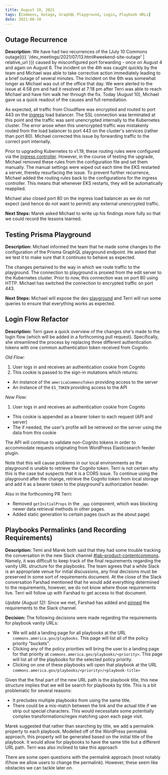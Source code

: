 ```yaml
---
title: August 10, 2021
tags: [Commons, Outage, GraphQL Playground, Login, Playbook URLs]
date: 2021-08-10
---
```


## Outage Recurrence

**Description:** We have had two recurrences of the [July 10 Commons outage]({{ '/dev_meetings/2021/07/13.html#weekend-site-outage' | relative_url }}) caused by misconfigured port forwarding - once on August 4 and again on August 6. The incident on the 4th was caught quickly by the team and Michael was able to take corrective action immediately leading to a brief outage of several minutes. The incident on the 6th was somewhat longer as Michael was out of the office that day. We were alerted to the issue at 4:58 pm and had it resolved at 7:18 pm after Terri was able to reach Michael and have him walk her through the fix. Today (August 10), Michael gave us a quick readout of the causes and full remediation.

As expected, all traffic from Cloudflare was encrypted and routed to port 443 on the [ingress](https://kubernetes.io/docs/concepts/services-networking/ingress/) load balancer. The SSL connection was terminated at this point and the traffic was sent unencrypted internally to the Kubernetes cluster. The error arose when this unencrypted traffic was mistakenly routed from the load balancer to port 443 on the cluster's services (rather than port 80). Michael corrected this issue by forwarding traffic to the correct port internally.

Prior to upgrading Kubernetes to v1.19, these routing rules were configured via the [ingress controller](https://kubernetes.io/docs/concepts/services-networking/ingress-controllers/). However, in the course of testing the upgrade, Michael removed these rules from the configuration file and set them manually. The manual settings were wiped out each time the EKS restarted a server, thereby resurfacing the issue. To prevent further recurrence, Michael added the routing rules back to the configurations for the ingress controller. This means that whenever EKS restarts, they will be automatically reapplied.

Michael also closed port 80 on the ingress load balancer as we do not expect (and hence do not want to permit) any external unencrypted traffic.

**Next Steps:** Marek asked Michael to write up his findings more fully so that we could record the lessons learned.

## Testing Prisma Playground

**Description:** Michael informed the team that he made some changes to the configuration of the Prisma GraphQL playground endpoint. He asked that we test it to make sure that it continues to behave as expected.

The changes pertained to the way in which we route traffic to the playground. The connection to playground is proxied from the edit server to the Kubernetes cluster. Prior to now, this connection was on port 80 using HTTP. Michael has switched the connection to encrypted traffic on port 443.

**Next Steps:** Michael will expose the dev [playground](https://prisma.dev.america.gov/) and Terri will run some queries to ensure that everything works as expected.

## Login Flow Refactor

**Description:** Terri gave a quick overview of the changes she's made to the login flow (which will be added in a forthcoming pull request). Specifically, she streamlined the process by replacing three different authentication tokens with one common authentication token received from Cognito.

_Old Flow:_

1. User logs in and receives an authentication cookie from Cognito
1. This cookie is passed to the sign-in mutations which returns:
  - An instance of the `americaCommonsToken` providing access to the server
  - An instance of the `ES_TOKEN` providing access to the API

_New Flow:_

1. User logs in and receives an authentication cookie from Cognito
  - This cookie is appended as a bearer token to each request (API and server)
  - The if needed, the user's profile will be retrieved on the server using the data from this cookie

The API will continue to validate non-Cognito tokens in order to accommodate requests originating from WordPress Elasticsearch feeder plugin.

Note that this will cause problems in our local environments as the playground is unable to retrieve the Cognito token. Terri is not certain why this is the case but suspects that it is a CORS issue. To continue using the playground after the change, retrieve the Cognito token from local storage and add it as a bearer token to the playground's authorization header.

Also in the forthcoming PR Terri:

- Removed `getInitialProps` in the `_app` component, which was blocking newer data retrieval methods in other pages.
- Added static generation to certain pages (such as the about page)

## Playbooks Permalinks (and Recording Requirements)

**Description:** Temi and Marek both said that they had some trouble tracking the conversation in the new Slack channel [#lab-product-contentcommons](https://pdchat.slack.com/archives/C029RSCA1QF). Namely, it was difficult to keep track of the final requirements regarding the vanity URL structure for the playbooks. The team agrees that a while Slack is an appropriate venue for initial discussions, any final decisions must be preserved in some sort of requirements document. At the close of the Slack conversation Farshad mentioned that he would add everything determined to the requirements, however, we do not know where those requirements live. Terri will follow up with Farshad to get access to that document.

_Update (August 12):_ Since we met, Farshad has added and [pinned](https://pdchat.slack.com/archives/C029RSCA1QF/p1628610698003100) the requirements to the Slack channel.

**Decision:** The following decisions were made regarding the requirements for playbook vanity URLs:

- We will add a landing page for all playbooks at the URL `commons.america.gov/playbooks`. This page will list all of the policy priority "buckets".
- Clicking any of the policy priorities will bring the user to a landing page for that priority at `commons.america.gov/playbooks/<priority>`. This page will list all of the playbooks for the selected policy priority.
- Clicking on one of these playbooks will open that playbook at the URL `commons.america.gov/playbooks/<priority>/<playbook-title>`

Given that the final part of the new URL path is the playbook title, this new structure implies that we will be search for playbooks by title. This is a bit problematic for several reasons:

- It precludes multiple playbooks from using the same title.
- There could be a mis-match between the link and the actual title if we strip out special characters. This would necessitate some potentially complex transformations/regex matching upon each page visit.

Marek suggested that rather than searching by title, we add a permalink property to each playbook. Modelled off of the WordPress permalink approach, this property will be generated based on the initial title of the playbook. It would allow for playbooks to have the same title but a different URL path. Terri was also inclined to take this approach

There are some open questions with the permalink approach (most notably if/how we allow users to change the permalink). However, these seem like obstacles we can tackle later on.